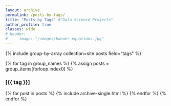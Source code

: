 ```yaml
---
layout: archive
permalink: /posts-by-tags/
title: "Posts by Tags" #"Data Science Projects"
author_profile: true
classes: wide
# header:
#     image: "/images/banner_equations.jpg"
---
```


{% include group-by-array collection=site.posts field="tags" %}

{% for tag in group_names %}
  {% assign posts = group_items[forloop.index0] %}
  <h3 id="{{ tag | slugify }}" class="archive__subtitle">[{{ tag }}]</h3>
  {% for post in posts %}
    {% include archive-single.html %}
  {% endfor %}
{% endfor %}
